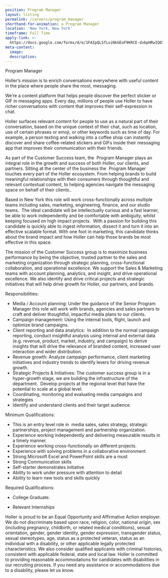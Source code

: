 ```yaml
---
position: Program Manager
layout: listing
permalink: /careers/program_manager
shorthand-for-animation: a Program Manager
location: 'New York, New York'
timeframe: Full Time
apply-link: >-
  https://docs.google.com/forms/d/e/1FAIpQLSfLviNkGEaF9KRCE-dvbpHRwIQO7AgfTxFMm4DzZYAWhaTfrg/viewform
meta-content:
  image:
  description:
---
```


Program Manager

Holler’s mission is to enrich conversations everywhere with useful content in the place where people share the most, messaging.

We’re a content platform that helps people discover the perfect sticker or GIF in messaging apps. Every day, millions of people use Holler to have richer conversations with content that improves their self-expression in chat.

Holler surfaces relevant content for people to use as a natural part of their conversation, based on the unique context of their chat, such as location, use of certain phrases or emoji, or other keywords such as time of day. For example, a person texting and walking into a coffee shop can instantly discover and share coffee-related stickers and GIFs inside their messaging app that improves their communication with their friends.

As part of the Customer Success team, the&nbsp; Program Manager plays an integral role in the growth and success of both Holler, our clients, and partners. Sitting at the center of the business the&nbsp; Program Manager touches every part of the Holler ecosystem. From helping brands to build meaningful relationships with their consumers through thoughtful and relevant contextual content, to helping agencies navigate the messaging space on behalf of their clients..

Based in New York this role will work cross-functionally across multiple teams including sales, marketing, engineering, finance, and our studio teams.&nbsp; The ideal candidate will be intellectually curious and a fast learner, be able to work independently and be comfortable with ambiguity, whilst keeping focused on high impact projects.&nbsp; With a passion for building this candidate is quickly able to ingest information, dissect it and turn it into an effective scalable format. With one foot in marketing, this candidate thinks about the brand impact and how Holler can help those brands be most effective in this space.

The mission of the Customer Success group is to maximize business performance by being the objective, trusted partner to the sales and marketing organization through strategic planning, cross-functional collaboration, and operational excellence. We support the Sales & Marketing teams with account planning, analytics, and insight, and drive operational excellence. We also identify and drive critical projects and strategic initiatives that will help drive growth for Holler, our partners, and brands.

Responsibilities:

* Media / Account planning: Under the guidance of the Senior Program Manager this role will work with brands, agencies and sales partners to craft and deliver thoughtful, impactful media plans to our clients.&nbsp;&nbsp;
* Campaign management: Using the internal tools, flight, launch and optimize brand campaigns.
* Client reporting and data analytics:&nbsp; In addition to the normal campaign reporting, conduct insightful analysis using internal and external data (e.g. revenue, product, market, industry, and campaign) to derive insights that will drive the relevance of branded content, increased user interaction and wider distribution.
* Revenue growth: Analyze campaign performance, client marketing initiatives and industry trends to identify levers for driving revenue growth.&nbsp;&nbsp;
* Strategic Projects & Initiatives: The customer success group is in a hyper-growth stage, we are building the infrastructure of the department.&nbsp; Develop projects at the regional level that have the potential to scale at a global level.
* Coordinating, monitoring and evaluating media campaigns and strategies
* Identify and understand clients and their target audience.&nbsp;

Minimum Qualifications:

* This is an entry level role in&nbsp; media sales, sales strategy, strategic partnerships, project management and partnership organization.
* Experience working independently and delivering measurable results in a timely manner.
* Experience working cross-functionally on different projects.
* Experience with solving problems in a collaborative environment
* Strong Microsoft Excel and PowerPoint skills are a must
* Strong Communication skills
* Self-starter demonstrates initiative
* Ability to work under pressure with attention to detail
* Ability to learn new tools and skills quickly

Required Qualifications:

* College Graduate.

* Relevant Internships

Holler is proud to be an Equal Opportunity and Affirmative Action employer. We do not discriminate based upon race, religion, color, national origin, sex (including pregnancy, childbirth, or related medical conditions), sexual orientation, gender, gender identity, gender expression, transgender status, sexual stereotypes, age, status as a protected veteran, status as an individual with a disability, or other applicable legally protected characteristics. We also consider qualified applicants with criminal histories, consistent with applicable federal, state and local law. Holler is committed to providing reasonable accommodations for candidates with disabilities in our recruiting process. If you need any assistance or accommodations due to a disability, please let us know.